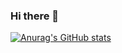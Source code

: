 ### Hi there 👋


[![Anurag's GitHub stats](https://github-readme-stats.vercel.app/api?username=RaulsBergs)](https://github.com/anuraghazra/github-readme-stats)

